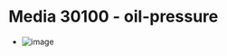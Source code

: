 # Media 30100 - oil-pressure

- ![image](https://valkyrie.cdn.ifixit.com/media/2019/06/18101454/oil-pressure.jpg)
